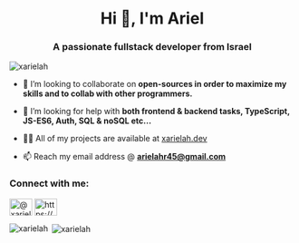 <h1 align="center">Hi 👋, I'm Ariel</h1>
<h3 align="center">A passionate fullstack developer from Israel</h3>

<p align="left"> <img src="https://komarev.com/ghpvc/?username=xarielah&label=Profile%20views&color=0e75b6&style=flat" alt="xarielah" /> </p>

- 👯 I’m looking to collaborate on **open-sources in order to maximize my skills and to collab with other programmers.**

- 🤝 I’m looking for help with **both frontend & backend tasks, TypeScript, JS-ES6, Auth, SQL & noSQL etc...**

- 👨‍💻 All of my projects are available at [xarielah.dev](https://www.xarielah.dev)

- 📫 Reach my email address @ **arielahr45@gmail.com**

<h3 align="left">Connect with me:</h3>
<p align="left">
<a href="https://dev.to/@xarielah" target="blank"><img align="center" src="https://raw.githubusercontent.com/rahuldkjain/github-profile-readme-generator/master/src/images/icons/Social/devto.svg" alt="@xarielah" height="30" width="40" /></a>
<a href="https://linkedin.com/in/xarielah/" target="blank"><img align="center" src="https://raw.githubusercontent.com/rahuldkjain/github-profile-readme-generator/master/src/images/icons/Social/linked-in-alt.svg" alt="https://www.linkedin.com/in/ariel-aharon-580899202/" height="30" width="40" /></a>
</p>

<p><img align="left" src="https://github-readme-stats.vercel.app/api/top-langs?username=xarielah&show_icons=true&locale=en&layout=compact" alt="xarielah" /></p>

<p>&nbsp;<img align="center" src="https://github-readme-stats.vercel.app/api?username=xarielah&show_icons=true&locale=en" alt="xarielah" /></p>
